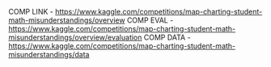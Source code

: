 COMP LINK - https://www.kaggle.com/competitions/map-charting-student-math-misunderstandings/overview
COMP EVAL - https://www.kaggle.com/competitions/map-charting-student-math-misunderstandings/overview/evaluation
COMP DATA - https://www.kaggle.com/competitions/map-charting-student-math-misunderstandings/data
